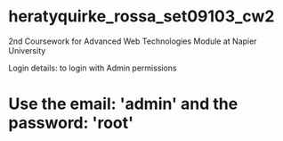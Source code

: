 # heratyquirke_rossa_set09103_cw2

2nd Coursework for Advanced Web Technologies Module at Napier University

Login details: to login with Admin permissions
# Use the email: 'admin' and the password: 'root'

